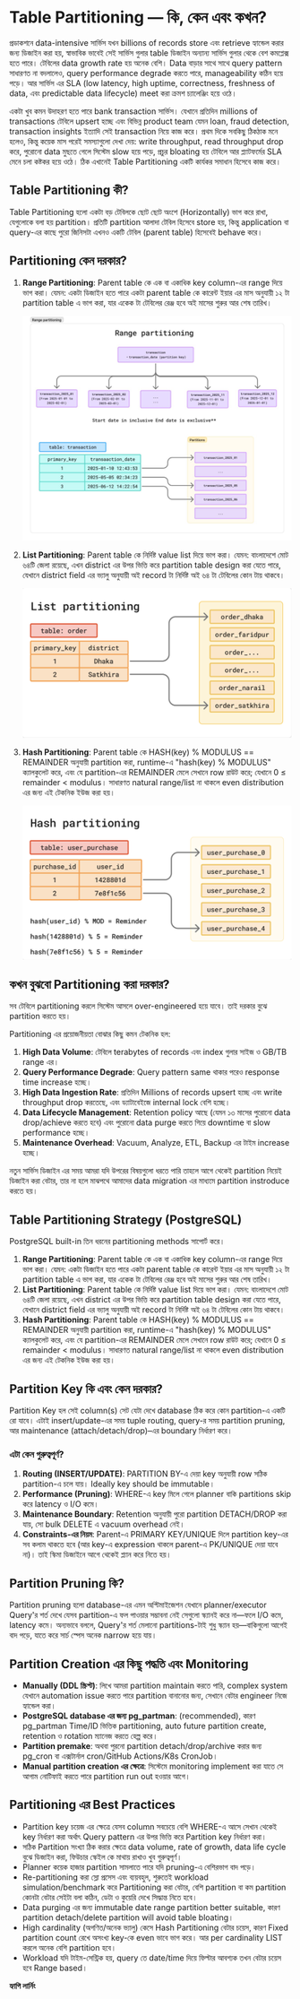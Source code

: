 # Table Partitioning — কি, কেন এবং কখন?

প্রডাকশনে data-intensive সার্ভিস যখন billions of records store এবং retrieve হ্যান্ডেল করার জন্য ডিজাইন করা হয়, স্বাভাবিক ভাবেই সেই সার্ভিস গুলার table ডিজাইন অন্যান্য সার্ভিস গুলার থেকে বেশ কমপ্লেক্স হতে পারে। টেবিলের data growth rate হয় অনেক বেশি। Data বাড়ার সাথে সাথে query pattern সাধারণত না বদলালেও, query performance degrade করতে পারে, manageability কঠিন হয়ে পড়ে। আর সার্ভিস এর SLA (low latency, high uptime, correctness, freshness of data, এবং predictable data lifecycle) meet করা ক্রমশ চ্যালেঞ্জিং হয়ে ওঠে।

একটা খুব কমন উদাহরণ হতে পারে bank transaction সার্ভিস। যেখানে প্রতিদিন millions of transactions টেবিলে upsert হচ্ছে এবং বিভিন্ন product team যেমন loan, fraud detection, transaction insights ইত্যাদি সেই transaction নিয়ে কাজ করে। প্রথম দিকে সবকিছু ঠিকঠাক মনে হলেও, কিন্তু কয়েক মাস পরেই সমস্যাগুলো দেখা দেয়: write throughput, read throughput drop করে, পুরোনো data মুছতে গেলে সিস্টেম slow হয়ে পড়ে, প্রচুর bloating হয় টেবিলে আর প্ল্যাটফর্মের SLA মেনে চলা কষ্টকর হয়ে ওঠে। ঠিক এখানেই Table Partitioning একটি কার্যকর সমাধান হিসেবে কাজ করে।

## Table Partitioning কী?

Table Partitioning হলো একটা বড় টেবিলকে ছোট ছোট অংশে (Horizontally) ভাগ করে রাখা, যেগুলোকে বলা হয় partition। প্রতিটি partition আলাদা টেবিল হিসেবে store হয়, কিন্তু application বা query-এর কাছে পুরো জিনিসটা এখনও একটি টেবিল (parent table) হিসেবেই behave করে।

## Partitioning কেন দরকার?

1. **Range Partitioning**: Parent table কে এক বা একাধিক key column-এর range দিয়ে ভাগ করা। যেমন: একটা ডিজাইন হতে পারে একটা parent table কে কারেন্ট ইয়ার এর মাস অনুযায়ী ১২ টা partition table এ ভাগ করা, যার একেক টা টেবিলের রেঞ্জ হবে অই মাসের শুরুর আর শেষ তারিখ।

    ![Range Partitioning Diagram](images/1.jpeg)

2. **List Partitioning**: Parent table কে নির্দিষ্ট value list দিয়ে ভাগ করা। যেমন: বাংলাদেশে মোট ৬৪টি জেলা রয়েছে, এখন district এর উপর ভিত্তি করে partition table design করা যেতে পারে, যেখানে district field এর ভ্যালু অনুযায়ী অই record টা নির্দিষ্ট অই ৬৪ টা টেবিলের কোন টায় থাকবে।

    ![List Partitioning Example](images/2.png)

3. **Hash Partitioning**: Parent table কে HASH(key) % MODULUS == REMAINDER অনুযায়ী partition করা, runtime-এ "hash(key) % MODULUS" ক্যালকুলেট করে, এবং যে partition-এর REMAINDER মেলে সেখানে row রাউট করে; যেখানে 0 ≤ remainder < modulus। সাধারণত natural range/list না থাকলে even distribution এর জন্য এই টেকনিক ইউজ করা হয়।

    ![Hash Partitioning Flow](images/3.png)

## কখন বুঝবো Partitioning করা দরকার?

সব টেবিলে partitioning করলে সিস্টেম আসলে over-engineered হয়ে যাবে। তাই দরকার বুঝে partition করতে হয়।

Partitioning এর প্রয়োজনীয়তা বোঝার কিছু কমন টেকনিক হল:

1. **High Data Volume**: টেবিলে terabytes of records এবং index গুলার সাইজ ও GB/TB range এর।
2. **Query Performance Degrade**: Query pattern same থাকার পরেও response time increase হচ্ছে।
3. **High Data Ingestion Rate**: প্রতিদিন Millions of records upsert হচ্ছে এবং write throughput drop করতেছে, এবং ড্যাটাবেইজে internal lock বেশি হচ্ছে।
4. **Data Lifecycle Management**: Retention policy আছে (যেমন ১৩ মাসের পুরোনো data drop/achieve করতে হবে) এবং পুরোনো data purge করতে গিয়ে downtime বা slow performance হচ্ছে।
5. **Maintenance Overhead**: Vacuum, Analyze, ETL, Backup এর টাইম increase হচ্ছে।

নতুন সার্ভিস ডিজাইন এর সময় আমরা যদি উপরের বিষয়গুলো ধরতে পারি তাহলে আগে থেকেই partition নিয়েই ডিজাইন করা বেটার, তার না হলে মাঝপথে আমাদের data migration এর মাধ্যমে partition instroduce করতে হয়।

## Table Partitioning Strategy (PostgreSQL)

PostgreSQL built-in তিন ধরনের partitioning methods সাপোর্ট করে।

1. **Range Partitioning**: Parent table কে এক বা একাধিক key column-এর range দিয়ে ভাগ করা। যেমন: একটা ডিজাইন হতে পারে একটা parent table কে কারেন্ট ইয়ার এর মাস অনুযায়ী ১২ টা partition table এ ভাগ করা, যার একেক টা টেবিলের রেঞ্জ হবে অই মাসের শুরুর আর শেষ তারিখ।
2. **List Partitioning**: Parent table কে নির্দিষ্ট value list দিয়ে ভাগ করা। যেমন: বাংলাদেশে মোট ৬৪টি জেলা রয়েছে, এখন district এর উপর ভিত্তি করে partition table design করা যেতে পারে, যেখানে district field এর ভ্যালু অনুযায়ী অই record টা নির্দিষ্ট অই ৬৪ টা টেবিলের কোন টায় থাকবে।
3. **Hash Partitioning**: Parent table কে HASH(key) % MODULUS == REMAINDER অনুযায়ী partition করা, runtime-এ "hash(key) % MODULUS" ক্যালকুলেট করে, এবং যে partition-এর REMAINDER মেলে সেখানে row রাউট করে; যেখানে 0 ≤ remainder < modulus। সাধারণত natural range/list না থাকলে even distribution এর জন্য এই টেকনিক ইউজ করা হয়।

## Partition Key কি এবং কেন দরকার?

Partition Key হল সেই column(s) সেট যেটা দেখে database ঠিক করে কোন partition-এ একটি রো যাবে। এটাই insert/update-এর সময় tuple routing, query-র সময় partition pruning, আর maintenance (attach/detach/drop)–এর boundary নির্ধারণ করে।

### এটা কেন গুরুত্বপূর্ণ?

1. **Routing (INSERT/UPDATE)**: PARTITION BY-এ দেয়া key অনুযায়ী row সঠিক partition-এ চলে যায়। Ideally key should be immutable।
2. **Performance (Pruning)**: WHERE-এ key মিলে গেলে planner বাকি partitions skip করে latency ও I/O কমে।
3. **Maintenance Boundary**: Retention অনুযায়ী পুরো partition DETACH/DROP করা যায়, সো bulk DELETE এ vacuum overhead নেই।
4. **Constraints-এর নিয়ম**: Parent-এ PRIMARY KEY/UNIQUE দিলে partition key-এর সব কলাম থাকতে হবে (আর key-এ expression থাকলে parent-এ PK/UNIQUE দেয়া যাবে না)। তাই স্কিমা ডিজাইনে আগে থেকেই প্ল্যান করে নিতে হয়।

## Partition Pruning কি?

Partition pruning হলো database-এর এমন অপ্টিমাইজেশন যেখানে planner/executor Query'র শর্ত দেখে যেসব partition-এ ফল পাওয়ার সম্ভাবনা নেই সেগুলো স্ক্যানই করে না—ফলে I/O কমে, latency কমে। অন্যভাবে বললে, Query'র শর্ত মেলানো partitions-টাই শুধু স্ক্যান হয়—বাকিগুলো আগেই বাদ পড়ে, যাতে করে সার্চ স্পেস অনেক narrow হয়ে যায়।

## Partition Creation এর কিছু পদ্ধতি এবং Monitoring

-   **Manually (DDL স্ক্রিপ্ট)**: লিখে আমরা partition maintain করতে পারি, complex system যেখানে automation issue করতে পারে partition বানানোর জন্য, সেখানে বেটার engineer নিজে হ্যান্ডেল করা।
-   **PostgreSQL database এর জন্য pg_partman**: (recommended), কারণ pg_partman Time/ID ভিত্তিক partitioning, auto future partition create, retention ও rotation ম্যানেজ করতে হেল্প করে।
-   **Partition premake**: অথবা পুরনো partition detach/drop/archive করার জন্য pg_cron বা এক্সটার্নাল cron/GitHub Actions/K8s CronJob।
-   **Manual partition creation এর ক্ষেত্রে**: সিস্টেমে monitoring implement করা যাতে সে আগাম নোটিফাই করতে পারে partition run out হওয়ার আগে।

## Partitioning এর Best Practices

-   Partition key চয়েজ এর ক্ষেত্রে যেসব column সবচেয়ে বেশি WHERE-এ আসে সেখান থেকেই key নির্ধারণ করা অর্থাৎ Query pattern এর উপর ভিত্তি করে Partition key নির্ধারণ করা।
-   সঠিক Partition সংখ্যা ঠিক করার ক্ষেত্রে data volume, rate of growth, data life cycle বুঝে ডিজাইন করা, ফিউচার স্কেইল কে মাথায় রাখাও খুব গুরুত্বপূর্ণ।
-   Planner কয়েক হাজার partition সামলাতে পারে যদি pruning-এ বেশিরভাগ বাদ পড়ে।
-   Re-partitioning করা স্লো প্রসেস এবং ব্যয়বহুল, শুরুতেই workload simulation/benchmark করে Partitioning করা বেটার, বেশি partition বা কম partition কোনটা বেটার সেইটা বলা কঠিন, ডেটা ও কুয়েরি দেখে সিদ্ধান্ত নিতে হবে।
-   Data purging এর জন্য immutable date range partition better suitable, কারণ partition detach/delete partition will avoid table bloating।
-   High cardinality (অগণিত/অনেক ভ্যালু) কেসে Hash Partitioning বেটার চয়েস, কারণ Fixed partition count রেখে অসংখ্য key-কে even ভাবে ভাগ করে। আর per cardinality LIST করলে অনেক বেশি partition হবে।
-   Workload যদি টাইম-সেন্ট্রিক হয়, query তে date/time দিয়ে ফিল্টার আবশ্যক তখন বেটার চয়েস হবে Range based।

**হ্যাপি লার্নিং**

